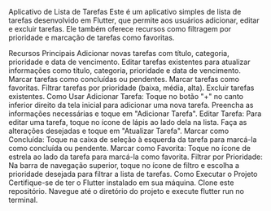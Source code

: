 Aplicativo de Lista de Tarefas
Este é um aplicativo simples de lista de tarefas desenvolvido em Flutter, que permite aos usuários adicionar, editar e excluir tarefas. Ele também oferece recursos como filtragem por prioridade e marcação de tarefas como favoritas.

Recursos Principais
Adicionar novas tarefas com título, categoria, prioridade e data de vencimento.
Editar tarefas existentes para atualizar informações como título, categoria, prioridade e data de vencimento.
Marcar tarefas como concluídas ou pendentes.
Marcar tarefas como favoritas.
Filtrar tarefas por prioridade (baixa, média, alta).
Excluir tarefas existentes.
Como Usar
Adicionar Tarefa: Toque no botão "+" no canto inferior direito da tela inicial para adicionar uma nova tarefa. Preencha as informações necessárias e toque em "Adicionar Tarefa".
Editar Tarefa: Para editar uma tarefa, toque no ícone de lápis ao lado dela na lista. Faça as alterações desejadas e toque em "Atualizar Tarefa".
Marcar como Concluída: Toque na caixa de seleção à esquerda da tarefa para marcá-la como concluída ou pendente.
Marcar como Favorita: Toque no ícone de estrela ao lado da tarefa para marcá-la como favorita.
Filtrar por Prioridade: Na barra de navegação superior, toque no ícone de filtro e escolha a prioridade desejada para filtrar a lista de tarefas.
Como Executar o Projeto
Certifique-se de ter o Flutter instalado em sua máquina.
Clone este repositório.
Navegue até o diretório do projeto e execute flutter run no terminal.
